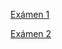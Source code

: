 [Exámen 1](https://classroom.github.com/a/TMJgyKgA)

[Exámen 2](https://classroom.github.com/a/EAPxdPbk)